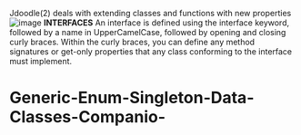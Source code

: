 Jdoodle(2) deals with extending classes and functions with new properties
![image](https://github.com/ELIJAHMAITHYA/Generic-Enum-Singleton-Data-Classes-Companio-/assets/115029411/6976baf0-a272-44de-abcc-728a5c2bd7f3)
**INTERFACES**
An interface is defined using the interface keyword, followed by a name in UpperCamelCase, followed by opening and closing curly braces. Within the curly braces, you can define any method signatures or get-only properties that any class conforming to the interface must implement.


# Generic-Enum-Singleton-Data-Classes-Companio-
